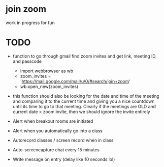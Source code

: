 # join zoom
work in progress for fun

# TODO

- function to go through gmail find zoom invites and get link, meeting ID, and passcode 
    *  import webbrowser as wb
    *  zoom_invites = 'https://mail.google.com/mail/u/0/#search/join+zoom' 
    *  wb.open_new(zoom_invites) 

- this function should also be looking for the date and time of the meeting and comparing it to the current time and giving you a nice countdown until its time to go to that meeting. Clearly if the meetings are OLD and current date > zoom invite, then we should ignore the invite entirely 
    
- Alert when breakout rooms are initiated 
- Alert when you automatically go into a class 
- Autorecord classes / screen record when in class
- Auto-screencapture chat every 15 minutes  
- Write message on entry (delay like 10 seconds lol) 
